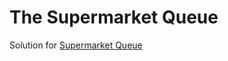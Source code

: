 # The Supermarket Queue
Solution for [Supermarket Queue](https://www.codewars.com/kata/57b06f90e298a7b53d000a86)
